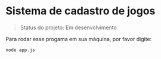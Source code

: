 # Sistema de cadastro de jogos

>Status do projeto: Em desenvolvimento

Para rodar esse progama em sua máquina, por favor digite:

```
node app.js
```
